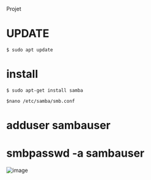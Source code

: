
Projet
 
 # UPDATE
 ```
 $ sudo apt update 
 ```
 
 # install
 ```
 $ sudo apt-get install samba
 ```

 ```
 $nano /etc/samba/smb.conf
 ```
 
 # adduser sambauser
# smbpasswd -a sambauser
 
 ![image]()
